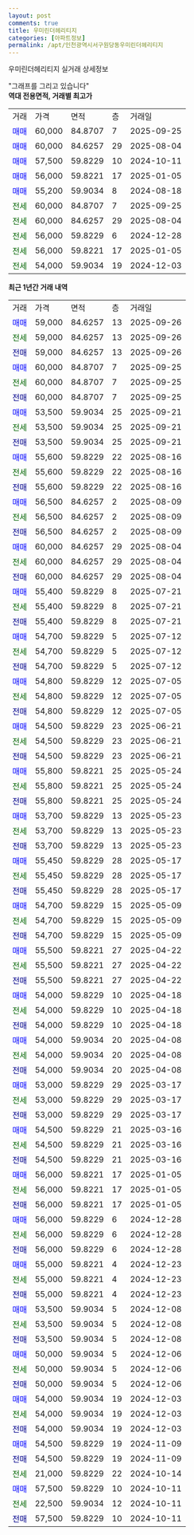 ```yaml
---
layout: post
comments: true
title: 우미린더헤리티지
categories: [아파트정보]
permalink: /apt/인천광역시서구원당동우미린더헤리티지
---
```


우미린더헤리티지 실거래 상세정보

<script type="text/javascript">
  google.charts.load('current', {'packages':['line', 'corechart']});
  google.charts.setOnLoadCallback(drawChart);

  function drawChart() {
    var data = new google.visualization.DataTable();
    data.addColumn('date', '거래일');
    data.addColumn('number', "매매");
    data.addColumn('number', "전세");
    data.addColumn('number', "전매");

    data.addRows([[new Date(Date.parse("2025-09-26")), 59000, null, null], [new Date(Date.parse("2025-09-26")), null, 59000, null], [new Date(Date.parse("2025-09-26")), null, null, 59000], [new Date(Date.parse("2025-09-25")), 60000, null, null], [new Date(Date.parse("2025-09-25")), null, 60000, null], [new Date(Date.parse("2025-09-25")), null, null, 60000], [new Date(Date.parse("2025-09-21")), 53500, null, null], [new Date(Date.parse("2025-09-21")), null, 53500, null], [new Date(Date.parse("2025-09-21")), null, null, 53500], [new Date(Date.parse("2025-08-16")), 55600, null, null], [new Date(Date.parse("2025-08-16")), null, 55600, null], [new Date(Date.parse("2025-08-16")), null, null, 55600], [new Date(Date.parse("2025-08-09")), 56500, null, null], [new Date(Date.parse("2025-08-09")), null, 56500, null], [new Date(Date.parse("2025-08-09")), null, null, 56500], [new Date(Date.parse("2025-08-04")), 60000, null, null], [new Date(Date.parse("2025-08-04")), null, 60000, null], [new Date(Date.parse("2025-08-04")), null, null, 60000], [new Date(Date.parse("2025-07-21")), 55400, null, null], [new Date(Date.parse("2025-07-21")), null, 55400, null], [new Date(Date.parse("2025-07-21")), null, null, 55400], [new Date(Date.parse("2025-07-12")), 54700, null, null], [new Date(Date.parse("2025-07-12")), null, 54700, null], [new Date(Date.parse("2025-07-12")), null, null, 54700], [new Date(Date.parse("2025-07-05")), 54800, null, null], [new Date(Date.parse("2025-07-05")), null, 54800, null], [new Date(Date.parse("2025-07-05")), null, null, 54800], [new Date(Date.parse("2025-06-21")), 54500, null, null], [new Date(Date.parse("2025-06-21")), null, 54500, null], [new Date(Date.parse("2025-06-21")), null, null, 54500], [new Date(Date.parse("2025-05-24")), 55800, null, null], [new Date(Date.parse("2025-05-24")), null, 55800, null], [new Date(Date.parse("2025-05-24")), null, null, 55800], [new Date(Date.parse("2025-05-23")), 53700, null, null], [new Date(Date.parse("2025-05-23")), null, 53700, null], [new Date(Date.parse("2025-05-23")), null, null, 53700], [new Date(Date.parse("2025-05-17")), 55450, null, null], [new Date(Date.parse("2025-05-17")), null, 55450, null], [new Date(Date.parse("2025-05-17")), null, null, 55450], [new Date(Date.parse("2025-05-09")), 54700, null, null], [new Date(Date.parse("2025-05-09")), null, 54700, null], [new Date(Date.parse("2025-05-09")), null, null, 54700], [new Date(Date.parse("2025-04-22")), 55500, null, null], [new Date(Date.parse("2025-04-22")), null, 55500, null], [new Date(Date.parse("2025-04-22")), null, null, 55500], [new Date(Date.parse("2025-04-18")), 54000, null, null], [new Date(Date.parse("2025-04-18")), null, 54000, null], [new Date(Date.parse("2025-04-18")), null, null, 54000], [new Date(Date.parse("2025-04-08")), 54000, null, null], [new Date(Date.parse("2025-04-08")), null, 54000, null], [new Date(Date.parse("2025-04-08")), null, null, 54000], [new Date(Date.parse("2025-03-17")), 53000, null, null], [new Date(Date.parse("2025-03-17")), null, 53000, null], [new Date(Date.parse("2025-03-17")), null, null, 53000], [new Date(Date.parse("2025-03-16")), 54500, null, null], [new Date(Date.parse("2025-03-16")), null, 54500, null], [new Date(Date.parse("2025-03-16")), null, null, 54500], [new Date(Date.parse("2025-01-05")), 56000, null, null], [new Date(Date.parse("2025-01-05")), null, 56000, null], [new Date(Date.parse("2025-01-05")), null, null, 56000], [new Date(Date.parse("2024-12-28")), 56000, null, null], [new Date(Date.parse("2024-12-28")), null, 56000, null], [new Date(Date.parse("2024-12-28")), null, null, 56000], [new Date(Date.parse("2024-12-23")), 55000, null, null], [new Date(Date.parse("2024-12-23")), null, 55000, null], [new Date(Date.parse("2024-12-23")), null, null, 55000], [new Date(Date.parse("2024-12-08")), 53500, null, null], [new Date(Date.parse("2024-12-08")), null, 53500, null], [new Date(Date.parse("2024-12-08")), null, null, 53500], [new Date(Date.parse("2024-12-06")), 50000, null, null], [new Date(Date.parse("2024-12-06")), null, 50000, null], [new Date(Date.parse("2024-12-06")), null, null, 50000], [new Date(Date.parse("2024-12-03")), 54000, null, null], [new Date(Date.parse("2024-12-03")), null, 54000, null], [new Date(Date.parse("2024-12-03")), null, null, 54000], [new Date(Date.parse("2024-11-09")), 54500, null, null], [new Date(Date.parse("2024-11-09")), null, null, 54500], [new Date(Date.parse("2024-10-14")), null, 21000, null], [new Date(Date.parse("2024-10-11")), 57500, null, null], [new Date(Date.parse("2024-10-11")), null, 22500, null], [new Date(Date.parse("2024-10-11")), null, null, 57500]]);

    var options = {
      hAxis: {
        format: 'yyyy/MM/dd'
      },    
      lineWidth: 0,
      pointsVisible: true,    
      title: '최근 1년간 유형별 실거래가 분포',
      legend: { position: 'bottom' }
    };

    var formatter = new google.visualization.NumberFormat({pattern:'###,###'} );
    formatter.format(data, 1);
    formatter.format(data, 2);
    
    setTimeout(function() {
        var chart = new google.visualization.LineChart(document.getElementById('columnchart_material'));
        chart.draw(data, (options));
        document.getElementById('loading').style.display = 'none';
    }, 200);
  }
</script>


<div id="loading" style="z-index:20; display: block; margin-left: 0px">"그래프를 그리고 있습니다"</div>
<div id="columnchart_material" style="width: 95%; margin-left: 0px; display: block"></div>
<!-- contents start -->
<b>역대 전용면적, 거래별 최고가</b>
<table class="sortable">
    <tr>
      <td>거래</td>
      <td>가격</td>
      <td>면적</td>
      <td>층</td>
      <td>거래일</td>
    </tr>
        <tr>
          <td><a style="color: blue">매매</a></td>
          <td>60,000</td>
          <td>84.8707</td>
          <td>7</td>
          <td>2025-09-25</td>
        </tr>            <tr>
          <td><a style="color: blue">매매</a></td>
          <td>60,000</td>
          <td>84.6257</td>
          <td>29</td>
          <td>2025-08-04</td>
        </tr>            <tr>
          <td><a style="color: blue">매매</a></td>
          <td>57,500</td>
          <td>59.8229</td>
          <td>10</td>
          <td>2024-10-11</td>
        </tr>            <tr>
          <td><a style="color: blue">매매</a></td>
          <td>56,000</td>
          <td>59.8221</td>
          <td>17</td>
          <td>2025-01-05</td>
        </tr>            <tr>
          <td><a style="color: blue">매매</a></td>
          <td>55,200</td>
          <td>59.9034</td>
          <td>8</td>
          <td>2024-08-18</td>
        </tr>        
        <tr>
              <td><a style="color: darkgreen">전세</a></td>
              <td>60,000</td>
              <td>84.8707</td>
              <td>7</td>
              <td>2025-09-25</td>
            </tr>            <tr>
              <td><a style="color: darkgreen">전세</a></td>
              <td>60,000</td>
              <td>84.6257</td>
              <td>29</td>
              <td>2025-08-04</td>
            </tr>            <tr>
              <td><a style="color: darkgreen">전세</a></td>
              <td>56,000</td>
              <td>59.8229</td>
              <td>6</td>
              <td>2024-12-28</td>
            </tr>            <tr>
              <td><a style="color: darkgreen">전세</a></td>
              <td>56,000</td>
              <td>59.8221</td>
              <td>17</td>
              <td>2025-01-05</td>
            </tr>            <tr>
              <td><a style="color: darkgreen">전세</a></td>
              <td>54,000</td>
              <td>59.9034</td>
              <td>19</td>
              <td>2024-12-03</td>
            </tr>        
    
</table>

<b>최근 1년간 거래 내역</b>

<table class="sortable">
    <tr>
      <td>거래</td>
      <td>가격</td>
      <td>면적</td>
      <td>층</td>
      <td>거래일</td>
    </tr>
    <tr>
      <td><a style="color: blue">매매</a></td>
      <td>59,000</td>
      <td>84.6257</td>
      <td>13</td>
      <td>2025-09-26</td>
    </tr>          <tr>
      <td><a style="color: darkgreen">전세</a></td>
      <td>59,000</td>
      <td>84.6257</td>
      <td>13</td>
      <td>2025-09-26</td>
    </tr>          <tr>
      <td><a style="color: darkblue">전매</a></td>
      <td>59,000</td>
      <td>84.6257</td>
      <td>13</td>
      <td>2025-09-26</td>
    </tr>          <tr>
      <td><a style="color: blue">매매</a></td>
      <td>60,000</td>
      <td>84.8707</td>
      <td>7</td>
      <td>2025-09-25</td>
    </tr>          <tr>
      <td><a style="color: darkgreen">전세</a></td>
      <td>60,000</td>
      <td>84.8707</td>
      <td>7</td>
      <td>2025-09-25</td>
    </tr>          <tr>
      <td><a style="color: darkblue">전매</a></td>
      <td>60,000</td>
      <td>84.8707</td>
      <td>7</td>
      <td>2025-09-25</td>
    </tr>          <tr>
      <td><a style="color: blue">매매</a></td>
      <td>53,500</td>
      <td>59.9034</td>
      <td>25</td>
      <td>2025-09-21</td>
    </tr>          <tr>
      <td><a style="color: darkgreen">전세</a></td>
      <td>53,500</td>
      <td>59.9034</td>
      <td>25</td>
      <td>2025-09-21</td>
    </tr>          <tr>
      <td><a style="color: darkblue">전매</a></td>
      <td>53,500</td>
      <td>59.9034</td>
      <td>25</td>
      <td>2025-09-21</td>
    </tr>          <tr>
      <td><a style="color: blue">매매</a></td>
      <td>55,600</td>
      <td>59.8229</td>
      <td>22</td>
      <td>2025-08-16</td>
    </tr>          <tr>
      <td><a style="color: darkgreen">전세</a></td>
      <td>55,600</td>
      <td>59.8229</td>
      <td>22</td>
      <td>2025-08-16</td>
    </tr>          <tr>
      <td><a style="color: darkblue">전매</a></td>
      <td>55,600</td>
      <td>59.8229</td>
      <td>22</td>
      <td>2025-08-16</td>
    </tr>          <tr>
      <td><a style="color: blue">매매</a></td>
      <td>56,500</td>
      <td>84.6257</td>
      <td>2</td>
      <td>2025-08-09</td>
    </tr>          <tr>
      <td><a style="color: darkgreen">전세</a></td>
      <td>56,500</td>
      <td>84.6257</td>
      <td>2</td>
      <td>2025-08-09</td>
    </tr>          <tr>
      <td><a style="color: darkblue">전매</a></td>
      <td>56,500</td>
      <td>84.6257</td>
      <td>2</td>
      <td>2025-08-09</td>
    </tr>          <tr>
      <td><a style="color: blue">매매</a></td>
      <td>60,000</td>
      <td>84.6257</td>
      <td>29</td>
      <td>2025-08-04</td>
    </tr>          <tr>
      <td><a style="color: darkgreen">전세</a></td>
      <td>60,000</td>
      <td>84.6257</td>
      <td>29</td>
      <td>2025-08-04</td>
    </tr>          <tr>
      <td><a style="color: darkblue">전매</a></td>
      <td>60,000</td>
      <td>84.6257</td>
      <td>29</td>
      <td>2025-08-04</td>
    </tr>          <tr>
      <td><a style="color: blue">매매</a></td>
      <td>55,400</td>
      <td>59.8229</td>
      <td>8</td>
      <td>2025-07-21</td>
    </tr>          <tr>
      <td><a style="color: darkgreen">전세</a></td>
      <td>55,400</td>
      <td>59.8229</td>
      <td>8</td>
      <td>2025-07-21</td>
    </tr>          <tr>
      <td><a style="color: darkblue">전매</a></td>
      <td>55,400</td>
      <td>59.8229</td>
      <td>8</td>
      <td>2025-07-21</td>
    </tr>          <tr>
      <td><a style="color: blue">매매</a></td>
      <td>54,700</td>
      <td>59.8229</td>
      <td>5</td>
      <td>2025-07-12</td>
    </tr>          <tr>
      <td><a style="color: darkgreen">전세</a></td>
      <td>54,700</td>
      <td>59.8229</td>
      <td>5</td>
      <td>2025-07-12</td>
    </tr>          <tr>
      <td><a style="color: darkblue">전매</a></td>
      <td>54,700</td>
      <td>59.8229</td>
      <td>5</td>
      <td>2025-07-12</td>
    </tr>          <tr>
      <td><a style="color: blue">매매</a></td>
      <td>54,800</td>
      <td>59.8229</td>
      <td>12</td>
      <td>2025-07-05</td>
    </tr>          <tr>
      <td><a style="color: darkgreen">전세</a></td>
      <td>54,800</td>
      <td>59.8229</td>
      <td>12</td>
      <td>2025-07-05</td>
    </tr>          <tr>
      <td><a style="color: darkblue">전매</a></td>
      <td>54,800</td>
      <td>59.8229</td>
      <td>12</td>
      <td>2025-07-05</td>
    </tr>          <tr>
      <td><a style="color: blue">매매</a></td>
      <td>54,500</td>
      <td>59.8229</td>
      <td>23</td>
      <td>2025-06-21</td>
    </tr>          <tr>
      <td><a style="color: darkgreen">전세</a></td>
      <td>54,500</td>
      <td>59.8229</td>
      <td>23</td>
      <td>2025-06-21</td>
    </tr>          <tr>
      <td><a style="color: darkblue">전매</a></td>
      <td>54,500</td>
      <td>59.8229</td>
      <td>23</td>
      <td>2025-06-21</td>
    </tr>          <tr>
      <td><a style="color: blue">매매</a></td>
      <td>55,800</td>
      <td>59.8221</td>
      <td>25</td>
      <td>2025-05-24</td>
    </tr>          <tr>
      <td><a style="color: darkgreen">전세</a></td>
      <td>55,800</td>
      <td>59.8221</td>
      <td>25</td>
      <td>2025-05-24</td>
    </tr>          <tr>
      <td><a style="color: darkblue">전매</a></td>
      <td>55,800</td>
      <td>59.8221</td>
      <td>25</td>
      <td>2025-05-24</td>
    </tr>          <tr>
      <td><a style="color: blue">매매</a></td>
      <td>53,700</td>
      <td>59.8229</td>
      <td>13</td>
      <td>2025-05-23</td>
    </tr>          <tr>
      <td><a style="color: darkgreen">전세</a></td>
      <td>53,700</td>
      <td>59.8229</td>
      <td>13</td>
      <td>2025-05-23</td>
    </tr>          <tr>
      <td><a style="color: darkblue">전매</a></td>
      <td>53,700</td>
      <td>59.8229</td>
      <td>13</td>
      <td>2025-05-23</td>
    </tr>          <tr>
      <td><a style="color: blue">매매</a></td>
      <td>55,450</td>
      <td>59.8229</td>
      <td>28</td>
      <td>2025-05-17</td>
    </tr>          <tr>
      <td><a style="color: darkgreen">전세</a></td>
      <td>55,450</td>
      <td>59.8229</td>
      <td>28</td>
      <td>2025-05-17</td>
    </tr>          <tr>
      <td><a style="color: darkblue">전매</a></td>
      <td>55,450</td>
      <td>59.8229</td>
      <td>28</td>
      <td>2025-05-17</td>
    </tr>          <tr>
      <td><a style="color: blue">매매</a></td>
      <td>54,700</td>
      <td>59.8229</td>
      <td>15</td>
      <td>2025-05-09</td>
    </tr>          <tr>
      <td><a style="color: darkgreen">전세</a></td>
      <td>54,700</td>
      <td>59.8229</td>
      <td>15</td>
      <td>2025-05-09</td>
    </tr>          <tr>
      <td><a style="color: darkblue">전매</a></td>
      <td>54,700</td>
      <td>59.8229</td>
      <td>15</td>
      <td>2025-05-09</td>
    </tr>          <tr>
      <td><a style="color: blue">매매</a></td>
      <td>55,500</td>
      <td>59.8221</td>
      <td>27</td>
      <td>2025-04-22</td>
    </tr>          <tr>
      <td><a style="color: darkgreen">전세</a></td>
      <td>55,500</td>
      <td>59.8221</td>
      <td>27</td>
      <td>2025-04-22</td>
    </tr>          <tr>
      <td><a style="color: darkblue">전매</a></td>
      <td>55,500</td>
      <td>59.8221</td>
      <td>27</td>
      <td>2025-04-22</td>
    </tr>          <tr>
      <td><a style="color: blue">매매</a></td>
      <td>54,000</td>
      <td>59.8229</td>
      <td>10</td>
      <td>2025-04-18</td>
    </tr>          <tr>
      <td><a style="color: darkgreen">전세</a></td>
      <td>54,000</td>
      <td>59.8229</td>
      <td>10</td>
      <td>2025-04-18</td>
    </tr>          <tr>
      <td><a style="color: darkblue">전매</a></td>
      <td>54,000</td>
      <td>59.8229</td>
      <td>10</td>
      <td>2025-04-18</td>
    </tr>          <tr>
      <td><a style="color: blue">매매</a></td>
      <td>54,000</td>
      <td>59.9034</td>
      <td>20</td>
      <td>2025-04-08</td>
    </tr>          <tr>
      <td><a style="color: darkgreen">전세</a></td>
      <td>54,000</td>
      <td>59.9034</td>
      <td>20</td>
      <td>2025-04-08</td>
    </tr>          <tr>
      <td><a style="color: darkblue">전매</a></td>
      <td>54,000</td>
      <td>59.9034</td>
      <td>20</td>
      <td>2025-04-08</td>
    </tr>          <tr>
      <td><a style="color: blue">매매</a></td>
      <td>53,000</td>
      <td>59.8229</td>
      <td>29</td>
      <td>2025-03-17</td>
    </tr>          <tr>
      <td><a style="color: darkgreen">전세</a></td>
      <td>53,000</td>
      <td>59.8229</td>
      <td>29</td>
      <td>2025-03-17</td>
    </tr>          <tr>
      <td><a style="color: darkblue">전매</a></td>
      <td>53,000</td>
      <td>59.8229</td>
      <td>29</td>
      <td>2025-03-17</td>
    </tr>          <tr>
      <td><a style="color: blue">매매</a></td>
      <td>54,500</td>
      <td>59.8229</td>
      <td>21</td>
      <td>2025-03-16</td>
    </tr>          <tr>
      <td><a style="color: darkgreen">전세</a></td>
      <td>54,500</td>
      <td>59.8229</td>
      <td>21</td>
      <td>2025-03-16</td>
    </tr>          <tr>
      <td><a style="color: darkblue">전매</a></td>
      <td>54,500</td>
      <td>59.8229</td>
      <td>21</td>
      <td>2025-03-16</td>
    </tr>          <tr>
      <td><a style="color: blue">매매</a></td>
      <td>56,000</td>
      <td>59.8221</td>
      <td>17</td>
      <td>2025-01-05</td>
    </tr>          <tr>
      <td><a style="color: darkgreen">전세</a></td>
      <td>56,000</td>
      <td>59.8221</td>
      <td>17</td>
      <td>2025-01-05</td>
    </tr>          <tr>
      <td><a style="color: darkblue">전매</a></td>
      <td>56,000</td>
      <td>59.8221</td>
      <td>17</td>
      <td>2025-01-05</td>
    </tr>          <tr>
      <td><a style="color: blue">매매</a></td>
      <td>56,000</td>
      <td>59.8229</td>
      <td>6</td>
      <td>2024-12-28</td>
    </tr>          <tr>
      <td><a style="color: darkgreen">전세</a></td>
      <td>56,000</td>
      <td>59.8229</td>
      <td>6</td>
      <td>2024-12-28</td>
    </tr>          <tr>
      <td><a style="color: darkblue">전매</a></td>
      <td>56,000</td>
      <td>59.8229</td>
      <td>6</td>
      <td>2024-12-28</td>
    </tr>          <tr>
      <td><a style="color: blue">매매</a></td>
      <td>55,000</td>
      <td>59.8221</td>
      <td>4</td>
      <td>2024-12-23</td>
    </tr>          <tr>
      <td><a style="color: darkgreen">전세</a></td>
      <td>55,000</td>
      <td>59.8221</td>
      <td>4</td>
      <td>2024-12-23</td>
    </tr>          <tr>
      <td><a style="color: darkblue">전매</a></td>
      <td>55,000</td>
      <td>59.8221</td>
      <td>4</td>
      <td>2024-12-23</td>
    </tr>          <tr>
      <td><a style="color: blue">매매</a></td>
      <td>53,500</td>
      <td>59.9034</td>
      <td>5</td>
      <td>2024-12-08</td>
    </tr>          <tr>
      <td><a style="color: darkgreen">전세</a></td>
      <td>53,500</td>
      <td>59.9034</td>
      <td>5</td>
      <td>2024-12-08</td>
    </tr>          <tr>
      <td><a style="color: darkblue">전매</a></td>
      <td>53,500</td>
      <td>59.9034</td>
      <td>5</td>
      <td>2024-12-08</td>
    </tr>          <tr>
      <td><a style="color: blue">매매</a></td>
      <td>50,000</td>
      <td>59.9034</td>
      <td>5</td>
      <td>2024-12-06</td>
    </tr>          <tr>
      <td><a style="color: darkgreen">전세</a></td>
      <td>50,000</td>
      <td>59.9034</td>
      <td>5</td>
      <td>2024-12-06</td>
    </tr>          <tr>
      <td><a style="color: darkblue">전매</a></td>
      <td>50,000</td>
      <td>59.9034</td>
      <td>5</td>
      <td>2024-12-06</td>
    </tr>          <tr>
      <td><a style="color: blue">매매</a></td>
      <td>54,000</td>
      <td>59.9034</td>
      <td>19</td>
      <td>2024-12-03</td>
    </tr>          <tr>
      <td><a style="color: darkgreen">전세</a></td>
      <td>54,000</td>
      <td>59.9034</td>
      <td>19</td>
      <td>2024-12-03</td>
    </tr>          <tr>
      <td><a style="color: darkblue">전매</a></td>
      <td>54,000</td>
      <td>59.9034</td>
      <td>19</td>
      <td>2024-12-03</td>
    </tr>          <tr>
      <td><a style="color: blue">매매</a></td>
      <td>54,500</td>
      <td>59.8229</td>
      <td>19</td>
      <td>2024-11-09</td>
    </tr>          <tr>
      <td><a style="color: darkblue">전매</a></td>
      <td>54,500</td>
      <td>59.8229</td>
      <td>19</td>
      <td>2024-11-09</td>
    </tr>          <tr>
      <td><a style="color: darkgreen">전세</a></td>
      <td>21,000</td>
      <td>59.8229</td>
      <td>22</td>
      <td>2024-10-14</td>
    </tr>          <tr>
      <td><a style="color: blue">매매</a></td>
      <td>57,500</td>
      <td>59.8229</td>
      <td>10</td>
      <td>2024-10-11</td>
    </tr>          <tr>
      <td><a style="color: darkgreen">전세</a></td>
      <td>22,500</td>
      <td>59.9034</td>
      <td>12</td>
      <td>2024-10-11</td>
    </tr>          <tr>
      <td><a style="color: darkblue">전매</a></td>
      <td>57,500</td>
      <td>59.8229</td>
      <td>10</td>
      <td>2024-10-11</td>
    </tr>      </table>
<!-- contents end -->    

